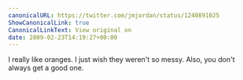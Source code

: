 ```yaml
---
canonicalURL: https://twitter.com/jmjordan/status/1240891025
ShowCanonicalLink: true
CanonicalLinkText: View original on
date: 2009-02-23T14:19:27+00:00
---
```

I really like oranges. I just wish they weren't so messy. Also, you don't always get a good one.